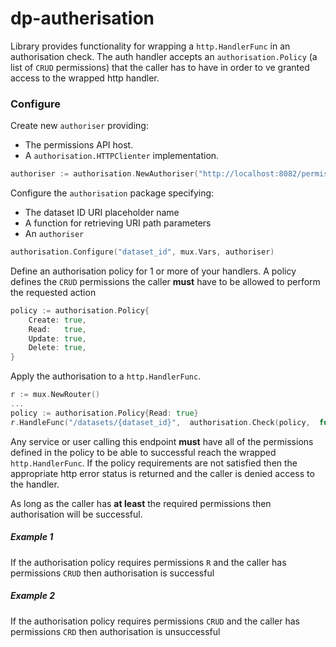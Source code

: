 # dp-autherisation
Library provides functionality for wrapping a `http.HandlerFunc` in an authorisation check. The auth handler accepts 
an `authorisation.Policy` (a list of `CRUD` permissions) that the caller has to have in order to ve granted access to 
the wrapped http handler.

### Configure
Create new `authoriser` providing:
 - The permissions API host. 
 - A `authorisation.HTTPClienter` implementation.

```go
authoriser := authorisation.NewAuthoriser("http://localhost:8082/permissions", httpClienter)
```

Configure the `authorisation` package specifying:
 - The dataset ID URI placeholder name
 - A function for retrieving URI path parameters
 - An `authoriser`

```go
authorisation.Configure("dataset_id", mux.Vars, authoriser)
```

Define an authorisation policy for 1 or more of your handlers. A policy defines the `CRUD` permissions the caller **must** have to be allowed to perform 
the requested action

```go
policy := authorisation.Policy{
    Create: true,
    Read:   true,
    Update: true,
    Delete: true,
}
````

Apply the authorisation to a `http.HandlerFunc`.
```go
r := mux.NewRouter()
...
policy := authorisation.Policy{Read: true}
r.HandleFunc("/datasets/{dataset_id}",  authorisation.Check(policy,  func(w http.ResponseWriter, r *http.Request) { ... })
```
Any service or user calling this endpoint **must** have all of the permissions defined in the policy to be able to 
successful reach the wrapped `http.HandlerFunc`. If the policy requirements are not satisfied then the appropriate http 
error status is returned and the caller is denied access to the handler. 

As long as the caller has **at least** the required permissions then authorisation will be successful.

##### Example 1
If the authorisation policy requires permissions `R` and the caller has permissions `CRUD` then authorisation is 
successful

##### Example 2
If the authorisation policy requires permissions `CRUD` and the caller has permissions `CRD` then authorisation is 
unsuccessful


